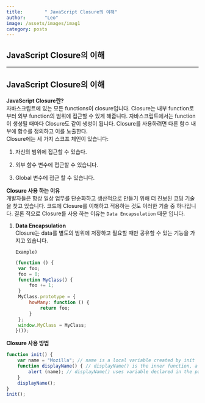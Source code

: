 ```yaml
---
title:        " JavaScript Closure의 이해"
author:       "Leo"
image: /assets/images/imag1
category: posts
---
```

## JavaScript Closure의 이해  

---

## JavaScript Closure의 이해  

**JavaScript Closure란?**  
자바스크립트에 있는 모든 functions이 closure입니다. Closure는 내부 function로부터 외부 function의 범위에 접근할 수 있게 해줍니다. 자바스크립트에서는 function이 생성될 때마다 Closure도 같이 생성이 됩니다. Closure를 사용하려면 다른 함수 내부에 함수를 정의하고 이를 노출한다.  
Closure에는 세 가지 스코프 체인이 있습니다:

1. 자신의 범위에 접근할 수 있습다.  

2. 외부 함수 변수에 접근할 수 있습니다.  

3. Global 변수에 접근 할 수 있습니다.  

**Closure 사용 하는 이유**  
개발자들은 항상 일상 업무를 단순화하고 생산적으로 만들기 위해 더 진보된 코딩 기술을 찾고 있습니다. 코드에 Closure를 이해하고 적용하는 것도 이러한 기술 중 하나입니다. 결론 적으로 Closure를 사용 하는 이유는 `Data Encapsulation` 때문 입니다.  

1. **Data Encapsulation**  
   Closure는 data를 별도의 범위에 저장하고 필요할 때만 공유할 수 있는 기능을 가지고 있습니다.  

   `Example)`  

   ```JavaScript  
   (function () {
    var foo;
    foo = 0;
    function MyClass() {
        foo += 1;
    }
    MyClass.prototype = {
        howMany: function () {
            return foo;
        }
    };
    window.MyClass = MyClass;
   }());
   ```  

**Closure 사용 방법**  

```JavaScript
function init() {
    var name = "Mozilla"; // name is a local variable created by init
    function displayName() { // displayName() is the inner function, a closure
        alert (name); // displayName() uses variable declared in the parent function
    }
    displayName();
}
init();
```  
